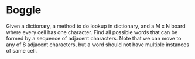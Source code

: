 # Boggle

Given a dictionary, a method to do lookup in dictionary, and a M x N board where every cell has one character.
Find all possible words that can be formed by a sequence of adjacent characters. Note that we can move to any of 8 adjacent characters,
but a word should not have multiple instances of same cell.
